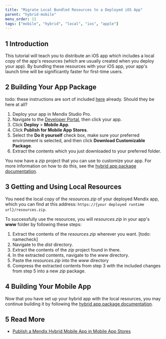 ```yaml
---
title: "Migrate Local Bundled Resources to a Deployed iOS App"
parent: "hybrid-mobile"
menu_order: 11
tags: ["mobile", "hybrid", "local", "ios", "apple"]
---
```


## 1 Introduction

This tutorial will teach you to distribute an iOS app which includes a local copy of the app's resources (which are usually created when you deploy your app). By bundling these resources with your iOS app, your app's launch time will be significantly faster for first-time users. 

## 2 Building Your App Package

todo: these instructions are sort of included [here](https://docs.mendix.com/developerportal/deploy/mobileapp#4-2-doing-it-yourself) already. Should they be here at all?

1. Deploy your app in Mendix Studio Pro.
1. Navigate to the [Developer Portal](https://sprintr.home.mendix.com/index.html), then click your app.
1. Click **Deploy** > **Mobile App**.
1. Click **Publish for Mobile App Stores**.
1. Select the **Do it yourself** check box, make sure your preferred environment is selected, and then click **Download Customizable Package**.
1. Extract the contents which you just downloaded to your preferred folder. 

You now have a *zip* project that you can use to customize your app. For more information on how to do this, see the [hybrid app package documentation](https://github.com/mendix/hybrid-app-template/).

## 3 Getting and Using Local Resources

You need the local copy of the *resources.zip* of your deployed Mendix app, which you can find at this address: `https://{your deployed runtime url}/resources.zip`.

To successfully use the resources, you will *resources.zip* in your app's **www** folder by following these steps:

1. Extract the contents of the *resources.zip* wherever you want. [todo: namecheck]
2. Navigate to the *dist* directory.
3. Extract the contents of the *zip* project found in there.
4. In the extracted contents, navigate to the *www* directory.
5. Paste the *resources.zip* into the *www* directory
6. Compress the extracted contents from step 3 with the included changes from step 5 into a new *zip* package.

## 4 Building Your Mobile App

Now that you have set up your hybrid app with the local resources, you may continue building it by following the [hybrid app package documentation](https://github.com/mendix/hybrid-app-template/).

## 5 Read More

* [Publish a Mendix Hybrid Mobile App in Mobile App Stores](publishing-a-mendix-hybrid-mobile-app-in-mobile-app-stores)
